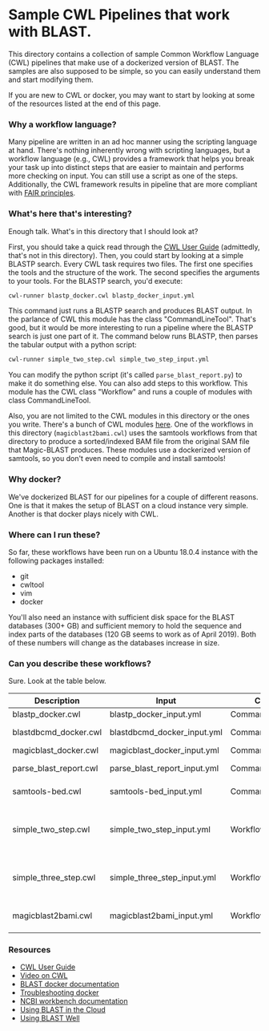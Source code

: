 # Sample CWL Pipelines that work with BLAST.
This directory contains a collection of sample Common Workflow Language (CWL) pipelines that make use of a dockerized version of BLAST.  The samples are also supposed to be simple, so you can easily understand them and start modifying them.

If you are new to CWL or docker, you may want to start by looking at some of the resources listed at the end of this page.

### Why a workflow language?
Many pipeline are written in an ad hoc manner using the scripting language at hand. There's nothing inherently wrong with scripting languages, but a workflow language (e.g., CWL) provides a framework that helps you break your task up into distinct steps that are easier to maintain and performs more checking on input. You can still use a script as one of the steps. Additionally, the CWL framework results in pipeline that are more compliant with [FAIR principles][fair_principles].

### What's here that's interesting?
Enough talk.  What's in this directory that I should look at?  

First, you should take a quick read through the [CWL User Guide][cwl_man] (admittedly, that's not in this directory).  Then, you could start by looking at a simple BLASTP search.  Every CWL task requires two files.  The first one specifies the tools and the structure of the work.  The second specifies the arguments to your tools.  For the BLASTP search, you'd execute:

   ```bash
   cwl-runner blastp_docker.cwl blastp_docker_input.yml
   ```

This command just runs a BLASTP search and produces BLAST output.  In the parlance of CWL this module has the class "CommandLineTool".  That's good, but it would be more interesting to run a pipeline where the BLASTP search is just one part of it.  The command below runs BLASTP, then parses the tabular output with a python script:

   ```bash
   cwl-runner simple_two_step.cwl simple_two_step_input.yml
   ``` 

You can modify the python script (it's called `parse_blast_report.py`) to make it do something else. You can also add steps to this workflow. This module has the CWL class "Workflow" and runs a couple of modules with class CommandLineTool. 

Also, you are not limited to the CWL modules in this directory or the ones you write.  There's a bunch of CWL modules [here][cwl_mods].  One of the workflows in this directory (`magicblast2bami.cwl`) uses the samtools workflows from that directory to produce a sorted/indexed BAM file from the original SAM file that Magic-BLAST produces.  These modules use a dockerized version of samtools, so you don't even need to compile and install samtools! 

### Why docker?
We've dockerized BLAST for our pipelines for a couple of different reasons.  One is that it makes the setup of BLAST on a cloud instance very simple.  Another is that docker plays nicely with CWL.  

### Where can I run these?
So far, these workflows have been run on a Ubuntu 18.0.4 instance with the following packages installed:
* git
* cwltool
* vim
* docker

You'll also need an instance with sufficient disk space for the BLAST databases (300+ GB) and sufficient memory to hold the sequence and index parts of the databases (120 GB seems to work as of April 2019).  Both of these numbers will change as the databases increase in size.

### Can you describe these workflows?
Sure.  Look at the table below.


|Description   |Input   |Class    | Purpose    |Requirements    |
|--------------|--------|---------|------------|----------------|
|blastp_docker.cwl | blastp_docker_input.yml | CommandLineTool | BLASTP search | database, query file|
|blastdbcmd_docker.cwl | blastdbcmd_docker_input.yml | CommandLineTool | Fetch info from BLAST database | database |
|magicblast_docker.cwl | magicblast_docker_input.yml | CommandLineTool | Align sequences | database | 
|parse_blast_report.cwl | parse_blast_report_input.yml | CommandLineTool | parse tabular output | Tabular input |
|samtools-bed.cwl | samtools-bed_input.yml | CommandLineTool | produce BED file from BAM | Workflows from [here][cwl_mods]|
|simple_two_step.cwl | simple_two_step_input.yml | Workflow | BLASTP search and parse tabular | database, query file, parse_blast_report.py, add location of parse_blast_report.py to $PATH|
|simple_three_step.cwl | simple_three_step_input.yml | Workflow | simple_two_step, dump out subject sequences | query, db, add location of parse_blast_report.py to $PATH|
|magicblast2bami.cwl | magicblast2bami_input.yml | Workflow| Magic-BLAST run; SAM to indexed BAM| database, Workflows from [here][cwl_mods]|




### Resources
* [CWL User Guide][cwl_man] 
* [Video on CWL][cwl_video] 
* [BLAST docker documentation][docker_man]
* [Troubleshooting docker](https://github.com/ncbi/docker/blob/master/blast/README.md#troubleshooting)
* [NCBI workbench documentation][workbench_man]
* [Using BLAST in the Cloud][blast_in_cloud]
* [Using BLAST Well][blast_well]

[cwl_man]: https://www.commonwl.org/user_guide/
[cwl_video]: https://www.youtube.com/watch?v=jfQb1HJWRac&feature=youtu.be
[docker_man]: https://github.com/ncbi/docker/blob/master/blast/README.md
[workbench_man]: https://github.com/ncbi/docker/tree/master/ncbi-workbench
[fair_principles]: https://www.force11.org/group/fairgroup/fairprinciples
[cwl_mods]: https://github.com/common-workflow-language/workflows/tree/master/tools
[blast_in_cloud]: https://docs.google.com/presentation/d/1kgIiF2jGZwqLZ1eqyM8ihMtZEwd8w3Bq3IwTIa2AQ-0/edit#slide=id.p
[blast_in_cloud]: https://docs.google.com/presentation/d/1kgIiF2jGZwqLZ1eqyM8ihMtZEwd8w3Bq3IwTIa2AQ-0/edit?usp=sharing
[blast_well]: https://ftp.ncbi.nlm.nih.gov/pub/education/public_webinars/2018/10Oct03_Using_BLAST/Using_BLAST_Well2.pdf


